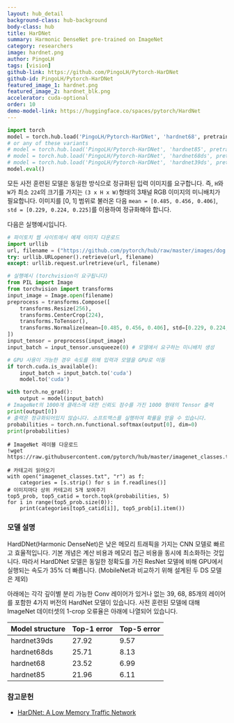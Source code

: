 ```yaml
---
layout: hub_detail
background-class: hub-background
body-class: hub
title: HarDNet
summary: Harmonic DenseNet pre-trained on ImageNet
category: researchers
image: hardnet.png
author: PingoLH
tags: [vision]
github-link: https://github.com/PingoLH/Pytorch-HarDNet
github-id: PingoLH/Pytorch-HarDNet
featured_image_1: hardnet.png
featured_image_2: hardnet_blk.png
accelerator: cuda-optional
order: 10
demo-model-link: https://huggingface.co/spaces/pytorch/HardNet
---
```


```python
import torch
model = torch.hub.load('PingoLH/Pytorch-HarDNet', 'hardnet68', pretrained=True)
# or any of these variants
# model = torch.hub.load('PingoLH/Pytorch-HarDNet', 'hardnet85', pretrained=True)
# model = torch.hub.load('PingoLH/Pytorch-HarDNet', 'hardnet68ds', pretrained=True)
# model = torch.hub.load('PingoLH/Pytorch-HarDNet', 'hardnet39ds', pretrained=True)
model.eval()
```

모든 사전 훈련된 모델은 동일한 방식으로 정규화된 입력 이미지를 요구합니다.
즉, `H`와 `W`가 최소 `224`의 크기를 가지는 `(3 x H x W)`형태의 3채널 RGB 이미지의 미니배치가 필요합니다. 
이미지를 [0, 1] 범위로 불러온 다음 `mean = [0.485, 0.456, 0.406]`, `std = [0.229, 0.224, 0.225]`를 이용하여 정규화해야 합니다.

다음은 실행예시입니다.

```python
# 파이토치 웹 사이트에서 예제 이미지 다운로드
import urllib
url, filename = ("https://github.com/pytorch/hub/raw/master/images/dog.jpg", "dog.jpg")
try: urllib.URLopener().retrieve(url, filename)
except: urllib.request.urlretrieve(url, filename)
```

```python
# 실행예시 (torchvision이 요구됩니다)
from PIL import Image
from torchvision import transforms
input_image = Image.open(filename)
preprocess = transforms.Compose([
    transforms.Resize(256),
    transforms.CenterCrop(224),
    transforms.ToTensor(),
    transforms.Normalize(mean=[0.485, 0.456, 0.406], std=[0.229, 0.224, 0.225]),
])
input_tensor = preprocess(input_image)
input_batch = input_tensor.unsqueeze(0) # 모델에서 요구하는 미니배치 생성

# GPU 사용이 가능한 경우 속도를 위해 입력과 모델을 GPU로 이동
if torch.cuda.is_available():
    input_batch = input_batch.to('cuda')
    model.to('cuda')

with torch.no_grad():
    output = model(input_batch)
# ImageNet의 1000개 클래스에 대한 신뢰도 점수를 가진 1000 형태의 Tensor 출력
print(output[0])
# 출력은 정규화되어있지 않습니다. 소프트맥스를 실행하여 확률을 얻을 수 있습니다.
probabilities = torch.nn.functional.softmax(output[0], dim=0)
print(probabilities)
```

```
# ImageNet 레이블 다운로드
!wget https://raw.githubusercontent.com/pytorch/hub/master/imagenet_classes.txt
```

```
# 카테고리 읽어오기
with open("imagenet_classes.txt", "r") as f:
    categories = [s.strip() for s in f.readlines()]
# 이미지마다 상위 카테고리 5개 보여주기
top5_prob, top5_catid = torch.topk(probabilities, 5)
for i in range(top5_prob.size(0)):
    print(categories[top5_catid[i]], top5_prob[i].item())
```

### 모델 설명

HardDNet(Harmonic DenseNet)은 낮은 메모리 트래픽을 가지는 CNN 모델로 빠르고 효율적입니다.
기본 개념은 계산 비용과 메모리 접근 비용을 동시에 최소화하는 것입니다. 따라서 HardDNet 모델은 동일한 정확도를 가진 ResNet 모델에 비해 GPU에서 실행되는 속도가 35% 더 빠릅니다. (MobileNet과 비교하기 위해 설계된 두 DS 모델은 제외)

아래에는 각각 깊이별 분리 가능한 Conv 레이어가 있거나 없는 39, 68, 85개의 레이어를 포함한 4가지 버전의 HardNet 모델이 있습니다.
사전 훈련된 모델에 대해 ImageNet 데이터셋의 1-crop 오류율은 아래에 나열되어 있습니다.

| Model structure | Top-1 error | Top-5 error |
| --------------- | ----------- | ----------- |
|  hardnet39ds    | 27.92       | 9.57        |
|  hardnet68ds    | 25.71       | 8.13        |
|  hardnet68      | 23.52       | 6.99        |
|  hardnet85      | 21.96       | 6.11        |

### 참고문헌

 - [HarDNet: A Low Memory Traffic Network](https://arxiv.org/abs/1909.00948)
